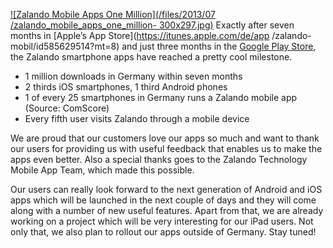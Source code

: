 [![Zalando Mobile Apps One Million](/files/2013/07
/zalando_mobile_apps_one_million-
300x297.jpg)](/files/2013/07/zalando_mobile_apps_one_million.jpg) Exactly
after seven months in [Apple’s App Store](https://itunes.apple.com/de/app
/zalando-mobil/id585629514?mt=8) and just three months in the [Google Play
Store](https://play.google.com/store/apps/details?id=de.zalando.mobile), the
Zalando smartphone apps have reached a pretty cool milestone.

  * 1 million downloads in Germany within seven months
  * 2 thirds iOS smartphones, 1 third Android phones
  * 1 of every 25 smartphones in Germany runs a Zalando mobile app (Source: ComScore)
  * Every fifth user visits Zalando through a mobile device

We are proud that our customers love our apps so much and want to thank our
users for providing us with useful feedback that enables us to make the apps
even better. Also a special thanks goes to the Zalando Technology Mobile App
Team, which made this possible.

Our users can really look forward to the next generation of Android and iOS
apps which will be launched in the next couple of days and they will come
along with a number of new useful features. Apart from that, we are already
working on a project which will be very interesting for our iPad users. Not
only that, we also plan to rollout our apps outside of Germany. Stay tuned!

